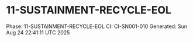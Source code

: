 # 11-SUSTAINMENT-RECYCLE-EOL
Phase: 11-SUSTAINMENT-RECYCLE-EOL
CI: CI-SN001-010
Generated: Sun Aug 24 22:41:11 UTC 2025
